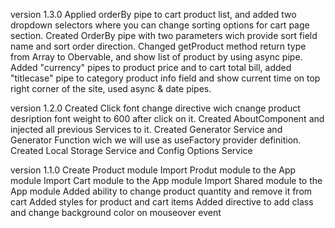 version 1.3.0
Applied orderBy pipe to cart product list, and added two dropdown selectors where you can change sorting options for cart page section.
Created OrderBy pipe with two parameters wich provide sort field name and sort order direction.
Changed getProduct method return type from Array to Obervable, and show list of product by using async pipe.
Added "currency" pipes to product price and to cart total bill, added "titlecase" pipe to category product info field and show current time on top right corner of the site, used async & date pipes.

version 1.2.0
Created Click font change directive wich cnange product desription font weight to 600 after click on it.
Created AboutComponent and injected all previous Services to it.
Created Generator Service and Generator Function wich we will use as useFactory provider definition.
Created Local Storage Service and Config Options Service

version 1.1.0
Create Product module
Import Produt module to the App module
Import Cart module to the App module
Import Shared module to the App module
Added ability to change product quantity and remove it from cart
Added styles for product and cart items
Added directive to add class and change background color on mouseover event
